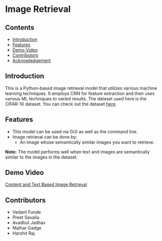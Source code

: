 # Image Retrieval

## Contents
- [Introduction](https://github.com/vedantfunde/supreme-giggle/blob/main/README.md#introduction)
- [Features](https://github.com/vedantfunde/supreme-giggle/blob/main/README.md#features)
- [Demo Video](https://github.com/vedantfunde/supreme-giggle/blob/main/README.md#demo-video)
- [Contributors](https://github.com/vedantfunde/supreme-giggle/blob/main/README.md#contributors)
- [Acknowledgement](#acknowledgement)

## Introduction
This is a Python-based image retrieval model that utilizes various machine learning techniques. It employs CNN for feature extraction and then uses various ML techniques to varied results. The dataset used here is the CIFAR-10 dataset. You can check out the dataset [here](https://www.cs.toronto.edu/~kriz/cifar.html).

## Features
- This model can be used via GUI as well as the command line.
- Image retrieval can be done by:
  - An image whose semantically similar images you want to retrieve.

**Note:** The model performs well when text and images are semantically similar to the images in the dataset.

## Demo Video
[Content and Text Based Image Retrieval](#) <!-- Insert link to demo video here -->

## Contributors
- Vedant Funde
- Preet Savalia
- Avadhut Jadhav
- Malhar Gadge
- Harshit Raj

